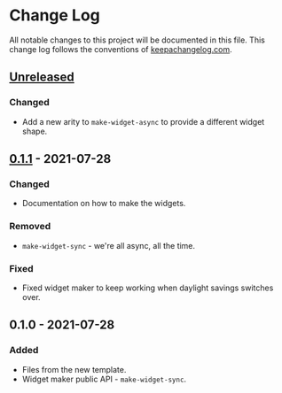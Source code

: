 # Change Log
All notable changes to this project will be documented in this file. This change log follows the conventions of [keepachangelog.com](http://keepachangelog.com/).

## [Unreleased]
### Changed
- Add a new arity to `make-widget-async` to provide a different widget shape.

## [0.1.1] - 2021-07-28
### Changed
- Documentation on how to make the widgets.

### Removed
- `make-widget-sync` - we're all async, all the time.

### Fixed
- Fixed widget maker to keep working when daylight savings switches over.

## 0.1.0 - 2021-07-28
### Added
- Files from the new template.
- Widget maker public API - `make-widget-sync`.

[Unreleased]: https://github.com/your-name/forms-backend/compare/0.1.1...HEAD
[0.1.1]: https://github.com/your-name/forms-backend/compare/0.1.0...0.1.1
